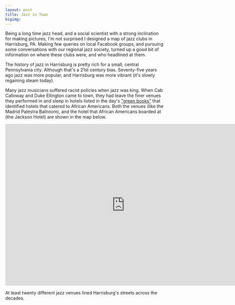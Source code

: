 ```yaml
---
layout: post
title: Jazz in Town
bigimg:
---
```


Being a long time jazz head, and a social scientist with a strong inclination for making pictures, I'm not surprised I designed a map of jazz clubs in Harrisburg, PA. Making few queries on local Facebook groups, and pursuing some conversations with our regional jazz society, turned up a good bit of information on where these clubs were, and who headlined at them.

The history of jazz in Harrisburg is pretty rich for a small, central Pennsylvania city. Although that's a 21st century bias. Seventy-five years ago jazz was more popular, and Harrisburg was more vibrant (it's slowly regaining steam today).

Many jazz musicians suffered racist policies when jazz was king. When Cab Calloway and Duke Ellington came to town, they had leave the finer venues they performed in and sleep in hotels listed in the day's <a href="https://digitalcollections.nypl.org/items/283a7180-87c6-0132-13e6-58d385a7b928"> "green books"</a> that identified hotels that catered to African Americans. Both the venues (like the Madrid Palestra Ballroom), and the hotel that African Americans boarded at (the Jackson Hotel) are shown in the map below. 

<div class="iframe_container">
  <iframe width="760" height="515" src="https://rpubs.com/bac3917/557025" frameborder="0" allowfullscreen></iframe>
</div>
 
At least twenty different jazz venues lined Harrisburg's streets across the decades.
